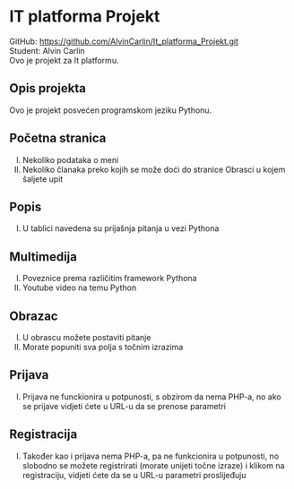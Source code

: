 # IT platforma Projekt
GitHub: https://github.com/AlvinCarlin/It_platforma_Projekt.git<br />
Student: Alvin Carlin<br />
Ovo je projekt za It platformu.<br />
<h2>Opis projekta</h2>
<p> Ovo je projekt posvećen programskom jeziku Pythonu. 
</p>

 <h2>Početna stranica</h2>       
<ol type="I"> 
    <li>Nekoliko podataka o meni</li>
      <li>Nekoliko članaka preko kojih se može doći do stranice Obrasci u kojem šaljete upit</li>
</ol>

 <h2>Popis</h2>       
<ol type="I"> 
    <li>U tablici navedena su prijašnja pitanja u vezi Pythona</li>
</ol>

 <h2>Multimedija</h2>       
<ol type="I"> 
    <li>Poveznice prema različitim framework Pythona</li>
    <li>Youtube video na temu Python</li>
</ol>

 <h2>Obrazac</h2>       
<ol type="I"> 
    <li>U obrascu možete postaviti pitanje</li>
    <li>Morate popuniti sva polja s točnim izrazima</li>
</ol>

 <h2>Prijava</h2>       
<ol type="I"> 
    <li>Prijava ne funckionira u potpunosti, s obzirom da nema PHP-a, 
        no ako se prijave vidjeti ćete u URL-u da se prenose parametri</li>
</ol>

 <h2>Registracija</h2>       
<ol type="I"> 
    <li>Također kao i prijava nema PHP-a, pa ne funkcionira u potpunosti,
        no slobodno se možete registrirati (morate unijeti točne izraze) i klikom na registraciju, vidjeti ćete da se u URL-u parametri proslijeđuju</li>
</ol>
